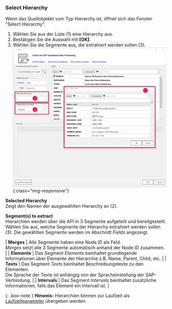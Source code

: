
### Select Hierarchy

Wenn das Quellobjekkt vom Typ Hierarchy ist, öffnet sich das Fenster "Select Hierarchy".

1. Wählen Sie aus der Liste (1) eine Hierarchy aus.
2. Bestätigen Sie die Auswahl mit **[OK]**.
3. Wählen Sie die Segmente aus, die extrahiert werden sollen (3).
![Select-Hierarchy](/img/content/odp/select-hierarchy.png){:class="img-responsive"}

**Selected Hierarchy**<br>
Zeigt den Namen der ausgewählten Hierarchy an (2).

**Segment(s) to extract** <br>
Hierarchien werden über die API in 3 Segmente aufgeteilt und bereitgestellt.
Wählen Sie aus, welche Segmente der Hierarchy extrahiert werden sollen (3).
Die gewählten Segmente werden im Abschnitt *Fields* angezeigt.

| **Merges**      | Alle Segmente haben eine Node ID als Feld. <br> *Merges* setzt alle 3 Segmente automatisch anhand der Node ID zusammen. |
| **Elements**      | Das Segment *Elements* beinhaltet grundlegende Informationen über Elemente der Hierarchie z.B. Name, Parent, Child, etc.     |
| **Texts** | Das Segment *Texts* beinhaltet Beschreibungstexte zu den Elementen. <br> Die Sprache der Texte ist anhängig von der Spracheinstellung der SAP-Verbindung.     |
| **Intervals** | Das Segment *Intervals* beinhaltet zusätzliche Informationen, falls das Element ein Intervall ist.    |


{: .box-note }
**Hinweis:** Hierarchien können zur Laufzeit als [Laufzeitparameter](../extraktionen-ausfuehren-und-einplanen/extraktionsparameter#extraction) übergeben werden.